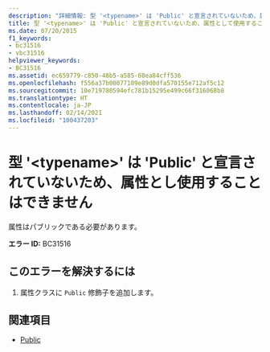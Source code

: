 ```yaml
---
description: "詳細情報: 型 '<typename>' は 'Public' と宣言されていないため、属性として使用することはできません"
title: 型 '<typename>' は 'Public' と宣言されていないため、属性として使用することはできません
ms.date: 07/20/2015
f1_keywords:
- bc31516
- vbc31516
helpviewer_keywords:
- BC31516
ms.assetid: ec659779-c850-48b5-a585-68ea84cff536
ms.openlocfilehash: f556a37b00077109e89d0dfa570155e712af5c12
ms.sourcegitcommit: 10e719780594efc781b15295e499c66f316068b8
ms.translationtype: HT
ms.contentlocale: ja-JP
ms.lasthandoff: 02/14/2021
ms.locfileid: "100437203"
---
```

# <a name="type-typename-cannot-be-used-as-an-attribute-because-it-is-not-declared-public"></a>型 '\<typename>' は 'Public' と宣言されていないため、属性とし使用することはできません

属性はパブリックである必要があります。  
  
 **エラー ID:** BC31516  
  
## <a name="to-correct-this-error"></a>このエラーを解決するには  
  
1. 属性クラスに `Public` 修飾子を追加します。  
  
## <a name="see-also"></a>関連項目

- [Public](../language-reference/modifiers/public.md)
